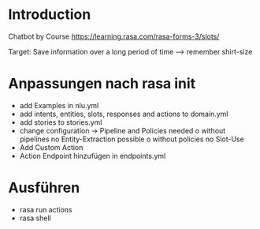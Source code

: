 # Introduction 
Chatbot by Course https://learning.rasa.com/rasa-forms-3/slots/

Target: Save information over a long period of time --> remember shirt-size

# Anpassungen nach rasa init
- add Examples in nlu.yml
- add intents, entities, slots, responses and actions to domain.yml
- add stories to stories.yml
- change configuration -> Pipeline and Policies needed
    o without pipelines no Entity-Extraction possible
    o without policies no Slot-Use
- Add Custom Action
- Action Endpoint hinzufügen in endpoints.yml

# Ausführen
- rasa run actions
- rasa shell
